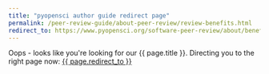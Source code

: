 ```yaml
---
title: "pyopensci author guide redirect page"
permalink: /peer-review-guide/about-peer-review/review-benefits.html
redirect_to: https://www.pyopensci.org/software-peer-review/about/benefits.html
---
```



Oops - looks like you're looking for our {{ page.title }}. Directing you 
to the right page now: <a href="{{ page.redirect_to }}"> {{ page.redirect_to }} </a>